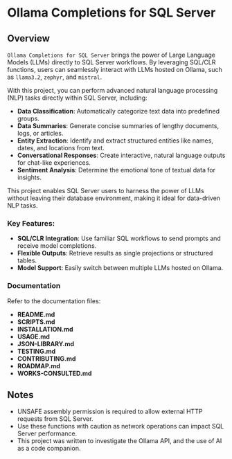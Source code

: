 # Ollama Completions for SQL Server

## Overview

`Ollama Completions for SQL Server` brings the power of Large Language Models (LLMs) directly to SQL Server workflows. 
By leveraging SQL/CLR functions, users can seamlessly interact with LLMs hosted on Ollama, such as `llama3.2`, `zephyr`, and `mistral`.

With this project, you can perform advanced natural language processing (NLP) tasks directly within SQL Server, including:

- **Data Classification**: Automatically categorize text data into predefined groups.
- **Data Summaries**: Generate concise summaries of lengthy documents, logs, or articles.
- **Entity Extraction**: Identify and extract structured entities like names, dates, and locations from text.
- **Conversational Responses**: Create interactive, natural language outputs for chat-like experiences.
- **Sentiment Analysis**: Determine the emotional tone of textual data for insights.

This project enables SQL Server users to harness the power of LLMs without leaving their database environment, 
making it ideal for data-driven NLP tasks.

### Key Features:
- **SQL/CLR Integration**: Use familiar SQL workflows to send prompts and receive model completions.
- **Flexible Outputs**: Retrieve results as single projections or structured tables.
- **Model Support**: Easily switch between multiple LLMs hosted on Ollama.

### Documentation

Refer to the documentation files:
- **README.md**
- **SCRIPTS.md**
- **INSTALLATION.md**
- **USAGE.md**
- **JSON-LIBRARY.md**
- **TESTING.md**
- **CONTRIBUTING.md**
- **ROADMAP.md**
- **WORKS-CONSULTED.md**

## Notes

- UNSAFE assembly permission is required to allow external HTTP requests from SQL Server.
- Use these functions with caution as network operations can impact SQL Server performance.
- This project was written to investigate the Ollama API, and the use of AI as a code companion.
